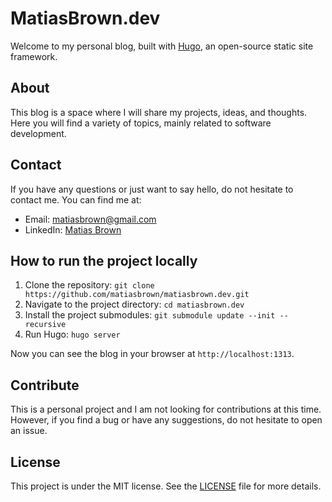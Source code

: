 # MatiasBrown.dev

Welcome to my personal blog, built with [Hugo](https://gohugo.io/), an open-source static site framework.

## About

This blog is a space where I will share my projects, ideas, and thoughts. Here you will find a variety of topics, mainly related to software development.

## Contact

If you have any questions or just want to say hello, do not hesitate to contact me. You can find me at:

- Email: [matiasbrown@gmail.com](mailto:matiasbrown@gmail.com)
- LinkedIn: [Matias Brown](https://www.linkedin.com/in/matiasbrown)

## How to run the project locally

1. Clone the repository: `git clone https://github.com/matiasbrown/matiasbrown.dev.git`
2. Navigate to the project directory: `cd matiasbrown.dev`
3. Install the project submodules: `git submodule update --init --recursive`
4. Run Hugo: `hugo server`

Now you can see the blog in your browser at `http://localhost:1313`.

## Contribute

This is a personal project and I am not looking for contributions at this time. However, if you find a bug or have any suggestions, do not hesitate to open an issue.

## License

This project is under the MIT license. See the [LICENSE](LICENSE.md) file for more details.

